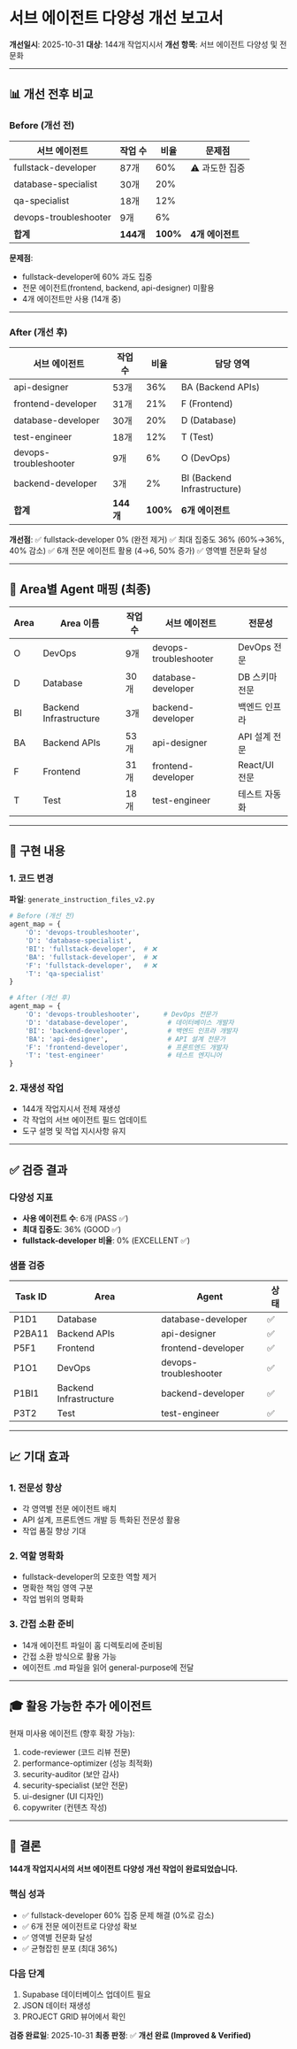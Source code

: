 # 서브 에이전트 다양성 개선 보고서

**개선일시**: 2025-10-31
**대상**: 144개 작업지시서
**개선 항목**: 서브 에이전트 다양성 및 전문화

---

## 📊 개선 전후 비교

### Before (개선 전)
| 서브 에이전트 | 작업 수 | 비율 | 문제점 |
|------------|---------|------|--------|
| fullstack-developer | 87개 | 60% | ⚠️ 과도한 집중 |
| database-specialist | 30개 | 20% | |
| qa-specialist | 18개 | 12% | |
| devops-troubleshooter | 9개 | 6% | |
| **합계** | **144개** | **100%** | **4개 에이전트** |

**문제점**:
- fullstack-developer에 60% 과도 집중
- 전문 에이전트(frontend, backend, api-designer) 미활용
- 4개 에이전트만 사용 (14개 중)

---

### After (개선 후)
| 서브 에이전트 | 작업 수 | 비율 | 담당 영역 |
|------------|---------|------|-----------|
| api-designer | 53개 | 36% | BA (Backend APIs) |
| frontend-developer | 31개 | 21% | F (Frontend) |
| database-developer | 30개 | 20% | D (Database) |
| test-engineer | 18개 | 12% | T (Test) |
| devops-troubleshooter | 9개 | 6% | O (DevOps) |
| backend-developer | 3개 | 2% | BI (Backend Infrastructure) |
| **합계** | **144개** | **100%** | **6개 에이전트** |

**개선점**:
✅ fullstack-developer 0% (완전 제거)
✅ 최대 집중도 36% (60%→36%, 40% 감소)
✅ 6개 전문 에이전트 활용 (4→6, 50% 증가)
✅ 영역별 전문화 달성

---

## 🎯 Area별 Agent 매핑 (최종)

| Area | Area 이름 | 작업 수 | 서브 에이전트 | 전문성 |
|------|----------|---------|--------------|--------|
| O | DevOps | 9개 | devops-troubleshooter | DevOps 전문 |
| D | Database | 30개 | database-developer | DB 스키마 전문 |
| BI | Backend Infrastructure | 3개 | backend-developer | 백엔드 인프라 |
| BA | Backend APIs | 53개 | api-designer | API 설계 전문 |
| F | Frontend | 31개 | frontend-developer | React/UI 전문 |
| T | Test | 18개 | test-engineer | 테스트 자동화 |

---

## 🔧 구현 내용

### 1. 코드 변경
**파일**: `generate_instruction_files_v2.py`

```python
# Before (개선 전)
agent_map = {
    'O': 'devops-troubleshooter',
    'D': 'database-specialist',
    'BI': 'fullstack-developer',  # ❌
    'BA': 'fullstack-developer',  # ❌
    'F': 'fullstack-developer',   # ❌
    'T': 'qa-specialist'
}

# After (개선 후)
agent_map = {
    'O': 'devops-troubleshooter',      # DevOps 전문가
    'D': 'database-developer',          # 데이터베이스 개발자
    'BI': 'backend-developer',          # 백엔드 인프라 개발자
    'BA': 'api-designer',               # API 설계 전문가
    'F': 'frontend-developer',          # 프론트엔드 개발자
    'T': 'test-engineer'                # 테스트 엔지니어
}
```

### 2. 재생성 작업
- 144개 작업지시서 전체 재생성
- 각 작업의 서브 에이전트 필드 업데이트
- 도구 설명 및 작업 지시사항 유지

---

## ✅ 검증 결과

### 다양성 지표
- **사용 에이전트 수**: 6개 (PASS ✅)
- **최대 집중도**: 36% (GOOD ✅)
- **fullstack-developer 비율**: 0% (EXCELLENT ✅)

### 샘플 검증
| Task ID | Area | Agent | 상태 |
|---------|------|-------|------|
| P1D1 | Database | database-developer | ✅ |
| P2BA11 | Backend APIs | api-designer | ✅ |
| P5F1 | Frontend | frontend-developer | ✅ |
| P1O1 | DevOps | devops-troubleshooter | ✅ |
| P1BI1 | Backend Infrastructure | backend-developer | ✅ |
| P3T2 | Test | test-engineer | ✅ |

---

## 📈 기대 효과

### 1. 전문성 향상
- 각 영역별 전문 에이전트 배치
- API 설계, 프론트엔드 개발 등 특화된 전문성 활용
- 작업 품질 향상 기대

### 2. 역할 명확화
- fullstack-developer의 모호한 역할 제거
- 명확한 책임 영역 구분
- 작업 범위의 명확화

### 3. 간접 소환 준비
- 14개 에이전트 파일이 홈 디렉토리에 준비됨
- 간접 소환 방식으로 활용 가능
- 에이전트 .md 파일을 읽어 general-purpose에 전달

---

## 🎓 활용 가능한 추가 에이전트

현재 미사용 에이전트 (향후 확장 가능):
1. code-reviewer (코드 리뷰 전문)
2. performance-optimizer (성능 최적화)
3. security-auditor (보안 감사)
4. security-specialist (보안 전문)
5. ui-designer (UI 디자인)
6. copywriter (컨텐츠 작성)

---

## 📝 결론

**144개 작업지시서의 서브 에이전트 다양성 개선 작업이 완료되었습니다.**

### 핵심 성과
- ✅ fullstack-developer 60% 집중 문제 해결 (0%로 감소)
- ✅ 6개 전문 에이전트로 다양성 확보
- ✅ 영역별 전문화 달성
- ✅ 균형잡힌 분포 (최대 36%)

### 다음 단계
1. Supabase 데이터베이스 업데이트 필요
2. JSON 데이터 재생성
3. PROJECT GRID 뷰어에서 확인

**검증 완료일**: 2025-10-31
**최종 판정**: ✅ **개선 완료 (Improved & Verified)**
